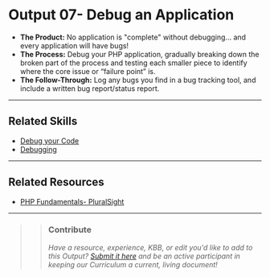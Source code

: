# Output 07- Debug an Application

- **The Product:** No application is "complete" without debugging... and every application will have bugs! <br>
- **The Process:** Debug your PHP application, gradually breaking down the broken part of the process and testing each smaller piece to identify where the core issue or “failure point” is. <br>
- **The Follow-Through:** Log any bugs you find in a bug tracking tool, and include a written bug report/status report.
----
## Related Skills
- [Debug your Code](https://github.com/andela/learningmap/tree/new-structure/D1/D1%20Test%20Engineer/Curriculum/Part%202-%20Test%20an%20Andela%20Product/Output%2005-%20Debug%20your%20Code)
- [Debugging](https://github.com/andela/learningmap/blob/master/Phase-C/Entry-level%20Developer/Curriculum/38%20-%20Debugging/README.md)

----
## Related Resources
- [PHP Fundamentals- PluralSight](https://app.pluralsight.com/library/courses/php-fundamentals/table-of-contents)

---

>> ### Contribute
>> _Have a resource, experience, KBB, or edit you'd like to add to this Output? [Submit it here](https://docs.google.com/a/andela.com/forms/d/e/1FAIpQLSeiwit-7JW3UScG9ItDX9DUZZnlCwdpo7aWruahsPKNJ_6JOA/viewform?usp=sf_link) and be an active participant in keeping our Curriculum a current, living document!_
